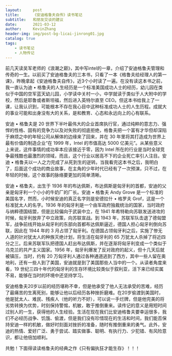 ```yaml
---
layout:     post
title:      《安迪格鲁夫自传》读书笔记
subtitle:   和朋友交谈的建议
date:       2021-03-12
author:     KevinZhang
header-img: img/post-bg-licai-jinrong01.jpg
catalog: true
tags:
    - 读书笔记
    - 人物传记
---
```


前几天读吴军老师的《浪潮之巅》，其中写intel的一章，介绍了安迪格鲁夫管理和传奇的一生。以前买了安迪格鲁夫的三本书，只看了一本《格鲁夫给经理人的第一课》，昨晚拿起《安迪格鲁夫自传》，近3个小时读了一遍。在没有读这本书之前，我一直认为迪 • 格鲁夫的人生经历是一个标准美国成功人士的经历，幼儿园在类似于中国的空军蓝天幼儿园，小学读中关村一小，中学就读于类似于人大附中的学校，然后是耶鲁或者斯坦福，然后进入英特尔直至 CEO。但这本书给我上了一课，让我认识到，可能根本不存在我心目中这种标准成功人士的人生历程。成就大的事业可能和出身没有大的关系，是和教育、心态和永远向上的心有联系。

安迪 • 格鲁夫是 20 世界下半叶最伟大的企业首席执行官，通过纯粹的意志力、强悍的性格、固有的竞争力以及对失败的彻底拒绝，格鲁夫把一个富有才华但却深陷于麻烦之中的年轻公司从解体的边缘来了回来，并在 30 年里将其打造成为世界上最有价值的制造企业“在 1999 年，Intel 的市值高达 5000 亿美元”。从某些意义上来说，这件事情的成功率本应该接近于零，因为 Intel 所在的行业是当时全球竞争最残酷也最激烈的领域，而且，这个行业以居高不下的企业死亡率引人注目。安迪 • 格鲁夫以一人之力完成了从死到生的逆转。当我看完这本书之后，我明白了，后面这个成功的商业故事，在主角的少年时代已经有了一次预演，只不过，在年轻的时候，这个故事的脉络要更加的简单清晰。

安迪 • 格鲁夫，出生于 1936 年的布达佩斯，布达佩斯是匈牙利的首都，安迪的父亲是匈牙利一个小小的牛奶厂的厂长。安迪 • 格鲁夫 Andy Grove 是一个标准的美国名字，然而，小时候安迪的真正名字则是安德拉什 • 格罗夫 Grof，这是一个标准犹太人的名字。1936 年的匈牙利是一个由军政府独裁统治的国家，当时政府与纳粹德国结盟，但是比较偏向于武装中立，在 1941 年希特勒向苏联发送进攻的时候，匈牙利放弃了中立政策，向苏联宣战。到 1943 年，苏联军队击退了德匈盟军，战争前线开始从匈牙利的东部向首都布达佩斯逼近，德国人担心匈牙利倒向苏联，因此在 1944 年的 3 月占领了匈牙利。在德国占领匈牙利之后，实施了惨无人道的针对犹太人的种族灭绝计划，将生活在匈牙利的 65 万犹太人杀掉了将近四分之三。后来苏联军队把德国人赶出布达佩斯，并在逐渐将匈牙利变成一个类似于乌克兰的共产主义国家。1956 年，匈牙利爆发了反对政府的起义，但十几天后就被镇压，当时，约有 20 万匈牙利人通过各种通道逃到了西方，其中一些人留在奥地利，还有一些人到了美国，安迪就是到了美国那些人当中的一个。从读者角度来看，19 世纪三四十年代的匈牙利的生存环境比较类似于叙利亚，活下来已经实属不易，能够在当时的环境中还坚持学习。

安迪格鲁夫20岁以前的经历堪称不幸，但是他承受了他人无法承受的苦难，经历了最痛苦的生离死别，能够让他以后经历各种挫折磨难。在20岁偷渡到美国时，他是犹太人、难民、残疾人（他的听力不好），可以说一手烂牌，但是他完美的将劣势转换为优势，时刻保持警惕，机敏，敢于推倒重来。读传记的意义是用短时间过别人的一生，获得他的人生经验。生活在现在我们比安迪格鲁夫要幸运很多，我们不必经历战争、饥饿、偷渡，但是我们没有珍惜现在的生活和时间，我们能否保持安迪一样的机敏，做好时刻面对挫折的准备，随时有推倒重来的勇气。此外，安迪的热情、爱好广泛、勇于尝试、踏实做事、聪明、有执行力、少犯错、有风险意识，都让他倍加顺利。

共勉！下面得读读格鲁夫的经典之作《只有偏执狂才能生存》！！！